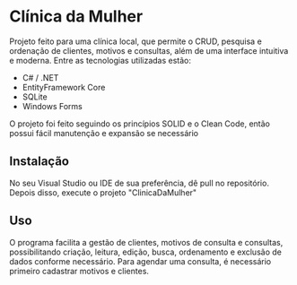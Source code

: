 # Clínica da Mulher

Projeto feito para uma clínica local, que permite o CRUD, pesquisa e ordenação de clientes, motivos e consultas, além de uma interface intuitiva e moderna. Entre as tecnologias utilizadas estão:
- C# / .NET
- EntityFramework Core
- SQLite
- Windows Forms
  
O projeto foi feito seguindo os princípios SOLID e o Clean Code, então possui fácil manutenção e expansão se necessário

## Instalação

No seu Visual Studio ou IDE de sua preferência, dê pull no repositório. Depois disso, execute o projeto "ClinicaDaMulher"

## Uso

O programa facilita a gestão de clientes, motivos de consulta e consultas, possibilitando criação, leitura, edição, busca, ordenamento e exclusão de dados conforme necessário. Para agendar uma consulta, é necessário primeiro cadastrar motivos e clientes.
